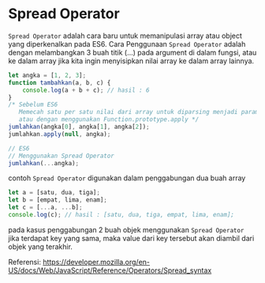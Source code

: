 # Spread Operator

`Spread Operator` adalah cara baru untuk memanipulasi array atau object yang diperkenalkan pada ES6. Cara Penggunaan `Spread Operator` adalah dengan melambangkan 3 buah titik (...) pada argument di dalam fungsi, atau ke dalam array jika kita ingin menyisipkan nilai array ke dalam array lainnya.

```javascript
let angka = [1, 2, 3];
function tambahkan(a, b, c) {
    console.log(a + b + c); // hasil : 6
}
/* Sebelum ES6
   Memecah satu per satu nilai dari array untuk diparsing menjadi parameter
   atau dengan menggunakan Function.prototype.apply */
jumlahkan(angka[0], angka[1], angka[2]);
jumlahkan.apply(null, angka);

// ES6
// Menggunakan Spread Operator
jumlahkan(...angka);
```
contoh `Spread Operator` digunakan dalam penggabungan dua buah array
```javascript
let a = [satu, dua, tiga];
let b = [empat, lima, enam];
let c = [...a, ...b];
console.log(c); // hasil : [satu, dua, tiga, empat, lima, enam];
```
pada kasus penggabungan 2 buah objek menggunakan `Spread Operator` jika terdapat key yang sama, maka value dari key tersebut akan diambil dari objek yang terakhir.

Referensi: https://developer.mozilla.org/en-US/docs/Web/JavaScript/Reference/Operators/Spread_syntax